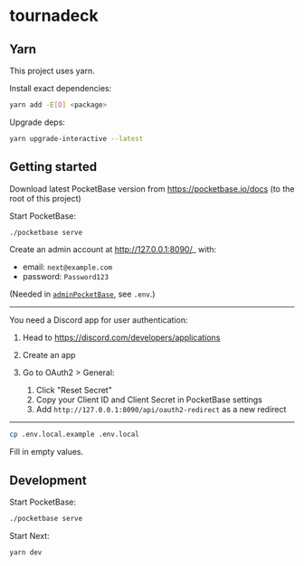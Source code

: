 # tournadeck

## Yarn

This project uses yarn.

Install exact dependencies:

```bash
yarn add -E[D] <package>
```

Upgrade deps:

```bash
yarn upgrade-interactive --latest
```

## Getting started

Download latest PocketBase version from https://pocketbase.io/docs (to the root of this project)

Start PocketBase:

```bash
./pocketbase serve
```

Create an admin account at http://127.0.0.1:8090/_ with:

- email: `next@example.com`
- password: `Password123`

(Needed in [`adminPocketBase`](src/services/adminPocketBase.ts), see `.env`.)

---

You need a Discord app for user authentication:

1. Head to https://discord.com/developers/applications
2. Create an app
3. Go to OAuth2 > General:

   1. Click "Reset Secret"
   2. Copy your Client ID and Client Secret in PocketBase settings
   3. Add `http://127.0.0.1:8090/api/oauth2-redirect` as a new redirect

---

```bash
cp .env.local.example .env.local
```

Fill in empty values.

## Development

Start PocketBase:

```bash
./pocketbase serve
```

Start Next:

```bash
yarn dev
```
